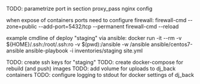 TODO: parametrize port in section proxy_pass nginx config

when expose of containers ports need to configure firewall:
  firewall-cmd --zone=public --add-port=5432/tcp --permanent
  firewall-cmd --reload

example cmdline of deploy "staging" via ansible:
  docker run -it --rm -v ${HOME}/.ssh:/root/.ssh:ro -v $(pwd):/ansible -w /ansible  ansible/centos7-ansible ansible-playbook -i inventories/staging site.yml

TODO: create ssh keys for "staging"
TODO: create docker-compose for rebuild (and push) images
TODO: add volume for uploads to dj_back containers
TODO: configure logging to stdout for docker settings of dj_back

